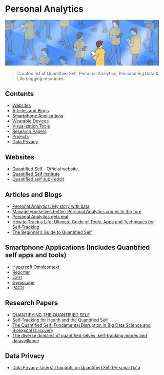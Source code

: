 # Personal Analytics

![](Images/file%20spaces.png)

> Curated list of Quantified Self, Personal Analytics, Personal Big Data & Life Logging resources.

## Contents

- [Websites](#Websites)
- [Articles and Blogs](#articles-and-blogs)
- [Smartphone Applications](#smartphone-applications)
- [Wearable Devices](#devices-and-wearables)
- [Visualization Tools](#visualization-tools)
- [Research Papers](#research-and-analysis)
- [Projects](#open-source-projects)
- [Data Privacy](#data-privacy)

## Websites

- [Quantified Self](http://quantifiedself.com/) - Official website.
- [Quantified Self Institute](https://qsinstitute.com/)
- [Quantified self sub-reddit](https://www.reddit.com/r/QuantifiedSelf/)

## Articles and Blogs

- [Personal Analytics: My story with data](https://medium.com/@shashwatpradhan/personal-analytics-my-story-with-data-609b3469ca02)
- [Manage yourselves better: Personal Analytics comes to the fore](https://www.linkedin.com/pulse/manage-yourselves-better-personal-analytics-comes-fore-chhavi-saluja/)
- [Personal Analytics gets real](https://www.wired.com/insights/2013/11/love-life-and-r-personal-analytics-gets-real/)
- [How to Track a Life: Ultimate Guide of Tools, Apps and Techniques for Self-Tracking](http://www.markwk.com/tracking-tools.html)
- [The Beginner’s Guide to Quantified Self](https://technori.com/2018/08/4281-the-beginners-guide-to-quantified-self-plus-a-list-of-the-best-personal-data-tools-out-there/markmoschel/)

##  Smartphone Applications (Includes Quantified self apps and tools)

- [Hypersoft Omnicontext](https://hypersoft.com/personal_analytics.htm)
- [Reporter](http://reporter-app.com/)
- [Exist](https://exist.io/)
- [Gyroscope](https://gyrosco.pe/)
- [PACO](https://pacoapp.com/)

## Research Papers
- [QUANTIFYING THE QUANTIFIED SELF](https://pdfs.semanticscholar.org/7ccb/e2e99078317a8657a2d362cdeb755b323cf4.pdf)
- [Self-Tracking for Health and the Quantified Self](https://link.springer.com/article/10.1007/s13347-016-0215-5)
- [The Quantified Self: Fundamental Disruption in Big Data Science and Biological Discovery](https://www.liebertpub.com/doi/full/10.1089/big.2012.0002)
- [The diverse domains of quantified selves: self-tracking modes and dataveillance](https://www.tandfonline.com/doi/abs/10.1080/03085147.2016.1143726)


## Data Privacy
- [Data Privacy: Users’ Thoughts on Quantified Self Personal Data](http://oro.open.ac.uk/51558/)
